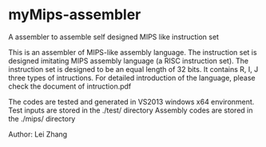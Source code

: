 # myMips-assembler
A assembler to assemble self designed MIPS like instruction set

This is an assembler of MIPS-like assembly language.
The instruction set is designed imitating MIPS assembly language (a RISC instruction set).
The instruction set is designed to be an equal length of 32 bits.
It contains R, I, J three types of intructions.
For detailed introduction of the language, please check the document of intruction.pdf

The codes are tested and generated in VS2013 windows x64 environment.
Test inputs are stored in the ./test/ directory
Assembly codes are stored in the ./mips/ directory

Author: Lei Zhang
